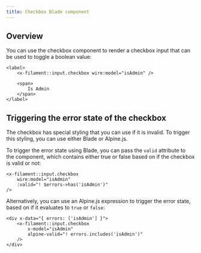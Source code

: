 ```yaml
---
title: Checkbox Blade component
---
```


## Overview

You can use the checkbox component to render a checkbox input that can be used to toggle a boolean value:

```blade
<label>
    <x-filament::input.checkbox wire:model="isAdmin" />

    <span>
        Is Admin
    </span>
</label>
```

## Triggering the error state of the checkbox

The checkbox has special styling that you can use if it is invalid. To trigger this styling, you can use either Blade or Alpine.js.

To trigger the error state using Blade, you can pass the `valid` attribute to the component, which contains either true or false based on if the checkbox is valid or not:

```blade
<x-filament::input.checkbox
    wire:model="isAdmin"
    :valid="! $errors->has('isAdmin')"
/>
```

Alternatively, you can use an Alpine.js expression to trigger the error state, based on if it evaluates to `true` or `false`:

```blade
<div x-data="{ errors: ['isAdmin'] }">
    <x-filament::input.checkbox
        x-model="isAdmin"
        alpine-valid="! errors.includes('isAdmin')"
    />
</div>
```
